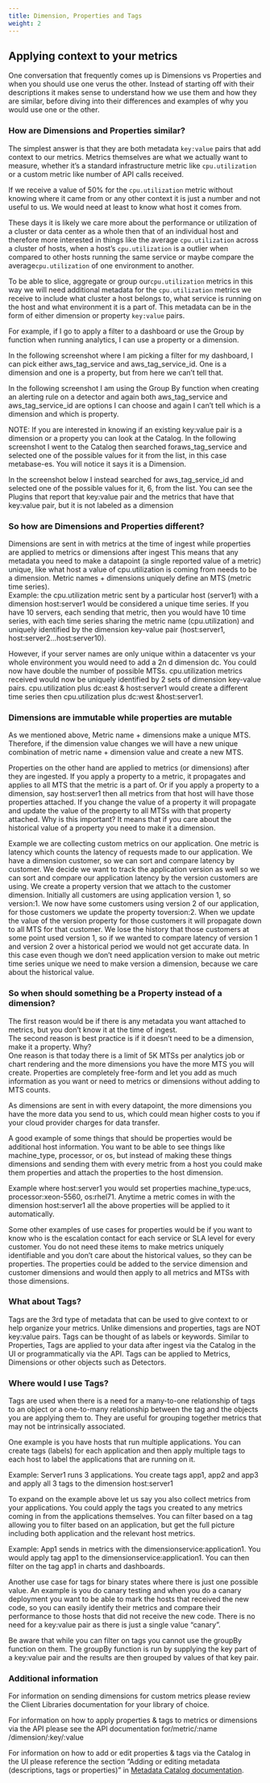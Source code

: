 ```yaml
---
title: Dimension, Properties and Tags
weight: 2
---
```


## Applying context to your metrics

One conversation that frequently comes up is Dimensions vs Properties and when you should use one verus the other. Instead of starting off with their descriptions it makes sense to understand how we use them and how they are similar, before diving into their differences and examples of why you would use one or the other.

### How are Dimensions and Properties similar?

The simplest answer is that they are both metadata `key:value` pairs that add context to our metrics. Metrics themselves are what we actually want to measure, whether it’s a standard infrastructure metric like​ ​`cpu.utilization` or a custom metric like number of API calls received.

If we receive a value of 50% for th​e ​`cpu.utilization` metric without knowing where it came from or any other context it is just a number and not useful to us. We would need at least to know what host it comes from.

These days it is likely we care more about the performance or utilization of a cluster or data center as a whole then that of an individual host and therefore more interested in things like the average `cpu.utilization` across a cluster of hosts, when a​ host’s `​cpu.utilization` is a outlier when compared to other hosts running the same service or maybe compare the ​average ​`cpu.utilization` of one environment to another.

To be able to slice, aggregate or g​roup our ​`cpu.utilization` metrics in this way we will need additional metad​ata for the `​cpu.utilization` metrics we receive to include what cluster a host belongs to, what service is running on the host and what environment it is a part of. This metadata can be in the form of either dimension or property `key:value` pairs.

For example, if I go to apply a filter to a dashboard or use the Group by function when running analytics, I can use a property or a dimension.

In the following screenshot where I am picking a filter for my dashboard, I can pick either aws_tag_​service and ​aws_tag_service_id. One is a dimension and one is a property, but from here we can’t tell that.

In the following screenshot I am using the Group By function when creating an alerting rule on a detector and ag​ain both ​aws_tag_service and ​aws_tag_service_id are options I can choose and again I can’t tell which is a dimension and which is property.

NOTE: If you are interested in knowing if an existing key:value pair is a dimension or a property you can look at the Catalog. In the following screenshot I went to the Catalog then searched for ​aws_tag_service and selected one of the possible values for it from the list, in this case metabase-es. You will notice it says it is a Dimension.

In the screenshot below I instead searched for ​aws_tag_service_id and selected one of the possible values for it, 6, from the list. You can see the Plugins that report that key:value pair and the metrics that have that key:value pair, but it is not labeled as a dimension

### So how are Dimensions and Properties different?

Dimensions are sent in with metrics at the time of ingest while properties are applied to metrics or dimensions after ingest
This means that any metadata you need to make a datapoint (​a single reported value of a metric) ​unique, like what host a value of cpu.utilization is coming from needs to be a dimension. Metric names + dimensions uniquely define an MTS (metric time series).	
Example: the ​cpu.utilization metric sent by a particular host (​server1) with a dimension ​host:server1 would be considered a unique time series. If you have 10 servers, each sending that metric, then you would have 10 time series, with each time series sharing the metric name (​cpu.utilization) and uniquely identified by the dimension key-value pair (​host:server1, host:server2...host:server10).

However, if your server names are only unique within a datacenter vs your whole environment you would need to add a 2n​ d​ dimension ​dc. You could now have double the number of possible MTSs. cpu.utilization metrics received would now be uniquely identified by 2 sets of dimension key-value pairs.
cpu.utilization plus ​dc:east &​ host:server1 would create a different time series then ​cpu.utilization plus dc:west & ​host:server1.

### Dimensions are immutable while properties are mutable

As we mentioned above, Metric name + dimensions make a unique MTS. Therefore, if the dimension value changes we will have a new unique combination of metric name + dimension value and create a new MTS.

Properties on the other hand are applied to metrics (or dimensions) after they are ingested. If you apply a property to a metric, it propagates and applies to all MTS that the metric is a part of. Or if you apply a property to a dimension, say ​host:server1 then all metrics from that host will have those properties attached. If you change the value of a property it will propagate and update the value of the property to all MTSs with that property attached. Why is this important? It means that if you care about the historical value of a property you need to make it a dimension.

Example we are collecting custom metrics on our application. One metric is ​latency which counts the latency of requests made to our application. We have a dimension ​customer, so we can sort and compare latency by customer. We decide we want to track the ​application version as well so we can sort and compare our application ​latency by the version customers are using. We create a property ​version that we attach to the customer dimension. Initially all customers are using application version 1, so ​version:1. We now have some customers using version 2 of our application, for those customers we update the property to ​version:2. When we update the value of the ​version property for those customers it will propagate down to all MTS for that customer. We lose the history that those customers at some point used ​version 1, so if we wanted to compare ​latency of ​version 1 and ​version 2 over a historical period we would not get accurate data. In this case even though we don’t need application ​version to make out metric time series unique we need to make ​version a dimension, because we care about the historical value.		

### So when should something be a Property instead of a dimension?

The first reason would be if there is any metadata you want attached to metrics, but you don’t know it at the time of ingest.				
The second reason is best practice is if it doesn’t need to be a dimension, make it a property. Why?	
One reason is that today there is a limit of 5K MTSs per analytics job or chart rendering and the more dimensions you have the more MTS you will create. Properties are completely free-form and let you add as much information as you want or need to metrics or dimensions without adding to MTS counts.		

As dimensions are sent in with every datapoint, the more dimensions you have the more data you send to us, which could mean higher costs to you if your cloud provider charges for data transfer.		

A good example of some things that should be properties would be additional host information. You want to be able to see things like machine_type, processor, or os, but instead of making these things dimensions and sending them with every metric from a host you could make them properties and attach the properties to the host dimension.

Example where ​host:server1 you would set properties ​machine_type:ucs, processor:xeon-5560, os:rhel71. Anytime a metric comes in with the dimension ​host:server1 all the above properties will be applied to it automatically.			

Some other examples of use cases for properties would be if you want to know who is the escalation contact for each service or SLA level for every customer. You do not need these items to make metrics uniquely identifiable and you don’t care about the historical values, so they can be properties. The properties could be added to the service dimension and customer dimensions and would then apply to all metrics and MTSs with those dimensions.				

### What about Tags?

Tags are the 3r​d​ type of metadata that can be used to give context to or help organize your metrics. Unlike dimensions and properties, tags are NOT key:value pairs. ​Tags can be thought of as labels or keywords. Similar to Properties, Tags are applied to your data after ingest via the Catalog in the UI or programmatically via the API.​ Tags can be applied to Metrics, Dimensions or other objects such as Detectors.			

### Where would I use Tags?

Tags are used when there is a need for a many-to-one relationship of tags to an object or a one-to-many relationship between the tag and the objects you are applying them to. They are useful for grouping together metrics that may not be intrinsically associated.

One example is you have hosts that run multiple applications. You can create tags (labels) for each application and then apply multiple tags to each host to label the applications that are running on it.

Example: Server1 runs 3 applications. You create tags ​app1, app2 and app3 and apply all 3 tags to the dimension ​host:server1

To expand on the example above let us say you also collect metrics from your applications.​ You could apply the tags you created to any metrics coming in from the applications themselves. You can filter based on a tag allowing you to filter based on an application, but get the full picture including both application and the relevant host metrics.

Example: App1 sends in metrics with the dimension ​service:application1. You would apply tag ​app1 to the dimension ​service:application1. You can then filter on the tag ​app1 in charts and dashboards.

Another use case for tags for binary states where there is just one possible value. An example is you do canary testing and when you do a canary deployment you want to be able to mark the hosts that received the new code, so you can easily identify their metrics and compare their performance to those hosts that did not receive the new code. There is no need for a key:value pair as there is just a single value “canary”.

Be aware that while you can filter on tags you cannot use the groupBy function on them. The groupBy function is run by supplying the key part of a key:value pair and the results are then grouped by values of that key pair.

### Additional information

For information on sending dimensions for custom metrics please review the ​Client Libraries documentation for your library of choice.

For information on how to apply properties & tags to metrics or dimensions via the API please see the API documentation for ​/metric/:name​ ​/dimension/:key/:value

For information on how to add or edit properties & tags via the Catalog in the UI please reference the section “​Adding or editing metadata (descriptions, tags or properties)” in [Metadata Catalog​ documentation](https://docs.splunk.com/Observability/metrics-and-metadata/metrics-finder-metadata-catalog.html#use-the-metadata-catalog).

